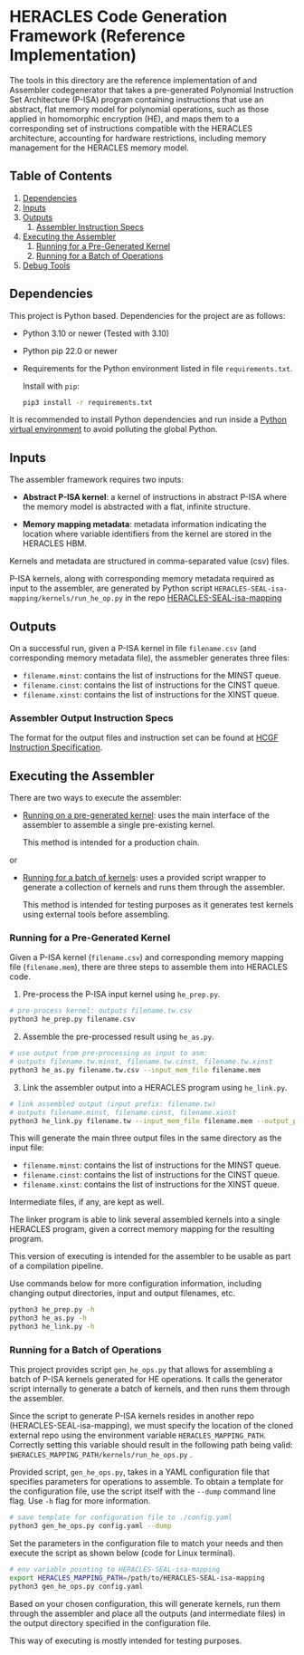 # HERACLES Code Generation Framework (Reference Implementation)

The tools in this directory are the reference implementation of and Assembler codegenerator that takes a pre-generated Polynomial Instruction Set Architecture (P-ISA) program containing instructions that use an abstract, flat memory model for polynomial operations, such as those applied in homomorphic encryption (HE), and maps them to a corresponding set of instructions compatible with the HERACLES architecture, accounting for hardware restrictions, including memory management for the HERACLES memory model.

## Table of Contents
1. [Dependencies](#dependencies)
2. [Inputs](#as_inputs)
3. [Outputs](#as_outputs)
   1. [Assembler Instruction Specs](#asm_specs)
4. [Executing the Assembler](#executing_asm)
   1. [Running for a Pre-Generated Kernel](#executing_single)
   2. [Running for a Batch of Operations](#executing_batch)
5. [Debug Tools](./debug_tools/README.md)

## Dependencies <a name="dependencies"></a>

This project is Python based. Dependencies for the project are as follows:

- Python 3.10 or newer (Tested with 3.10)
- Python pip 22.0 or newer
- Requirements for the Python environment listed in file `requirements.txt`.

  Install with `pip`:

  ```bash
  pip3 install -r requirements.txt
  ```

It is recommended to install Python dependencies and run inside a [Python virtual environment](https://virtualenv.pypa.io/en/stable/index.html) to avoid polluting the global Python.

## Inputs <a name="as_inputs"></a>

The assembler framework requires two inputs:

- **Abstract P-ISA kernel**: a kernel of instructions in abstract P-ISA where the memory model is abstracted with a flat, infinite structure.

- **Memory mapping metadata**: metadata information indicating the location where variable identifiers from the kernel are stored in the HERACLES HBM.

Kernels and metadata are structured in comma-separated value (csv) files.

P-ISA kernels, along with corresponding memory metadata required as input to the assembler, are generated by Python script `HERACLES-SEAL-isa-mapping/kernels/run_he_op.py` in the repo [HERACLES-SEAL-isa-mapping](https://github.com/IntelLabs/HERACLES-SEAL-isa-mapping)

## Outputs <a name="as_outputs"></a>

On a successful run, given a P-ISA kernel in file `filename.csv` (and corresponding memory metadata file), the assmebler generates three files:

- `filename.minst`: contains the list of instructions for the MINST queue.
- `filename.cinst`: contains the list of instructions for the CINST queue.
- `filename.xinst`: contains the list of instructions for the XINST queue.

### Assembler Output Instruction Specs <a name="asm_specs"></a>

The format for the output files and instruction set can be found at [HCGF Instruction Specification](docsrc/specs.md).

## Executing the Assembler <a name="executing_asm"></a>

There are two ways to execute the assembler:

- [Running on a pre-generated kernel](#executing_single): uses the main interface of the assembler to assemble a single pre-existing kernel.

  This method is intended for a production chain.

or

- [Running for a batch of kernels](#executing_batch): uses a provided script wrapper to generate a collection of kernels and runs them through the assembler.

  This method is intended for testing purposes as it generates test kernels using external tools before assembling.

### Running for a Pre-Generated Kernel <a name="executing_single"></a>

Given a P-ISA kernel (`filename.csv`) and corresponding memory mapping file (`filename.mem`), there are three steps to assemble them into HERACLES code.

1. Pre-process the P-ISA input kernel using `he_prep.py`.

```bash
# pre-process kernel: outputs filename.tw.csv
python3 he_prep.py filename.csv
```

2. Assemble the pre-processed result using `he_as.py`.

```bash
# use output from pre-processing as input to asm:
# outputs filename.tw.minst, filename.tw.cinst, filename.tw.xinst
python3 he_as.py filename.tw.csv --input_mem_file filename.mem
```

3. Link the assembler output into a HERACLES program using `he_link.py`.

```bash
# link assembled output (input prefix: filename.tw)
# outputs filename.minst, filename.cinst, filename.xinst
python3 he_link.py filename.tw --input_mem_file filename.mem --output_prefix filename
```

This will generate the main three output files in the same directory as the input file:

- `filename.minst`: contains the list of instructions for the MINST queue.
- `filename.cinst`: contains the list of instructions for the CINST queue.
- `filename.xinst`: contains the list of instructions for the XINST queue.

Intermediate files, if any, are kept as well.

The linker program is able to link several assembled kernels into a single HERACLES program, given a correct memory mapping for the resulting program.

This version of executing is intended for the assembler to be usable as part of a compilation pipeline.

Use commands below for more configuration information, including changing output directories, input and output filenames, etc.

```bash
python3 he_prep.py -h
python3 he_as.py -h
python3 he_link.py -h
```

### Running for a Batch of Operations <a name="executing_batch"></a>

This project provides script `gen_he_ops.py` that allows for assembling a batch of P-ISA kernels generated for HE operations. It calls the generator script internally to generate a batch of kernels, and then runs them through the assembler.

Since the script to generate P-ISA kernels resides in another repo (HERACLES-SEAL-isa-mapping), we must specify the location of the cloned external repo using the environment variable `HERACLES_MAPPING_PATH`. Correctly setting this variable should result in the following path being valid: `$HERACLES_MAPPING_PATH/kernels/run_he_ops.py` .

Provided script, `gen_he_ops.py`, takes in a YAML configuration file that specifies parameters for operations to assemble. To obtain a template for the configuration file, use the script itself with the `--dump` command line flag. Use `-h` flag for more information.

```bash
# save template for configuration file to ./config.yaml
python3 gen_he_ops.py config.yaml --dump
```

Set the parameters in the configuration file to match your needs and then execute the script as shown below (code for Linux terminal).

```bash
# env variable pointing to HERACLES-SEAL-isa-mapping
export HERACLES_MAPPING_PATH=/path/to/HERACLES-SEAL-isa-mapping
python3 gen_he_ops.py config.yaml
```

Based on your chosen configuration, this will generate kernels, run them through the assembler and place all the outputs (and intermediate files) in the output directory specified in the configuration file.

This way of executing is mostly intended for testing purposes.

